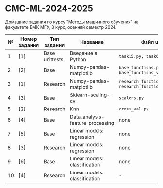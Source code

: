# CMC-ML-2024-2025
Домашние задания по курсу "Методы машинного обучения" на факультете ВМК МГУ, 3 курс, осенний семестр 2024.

|№|Номер задания|Тип задания|Название|Файл unittests|Балл unittests|
|---|---|---|---|---|---|
|1|[1]|Base unittests|Введение в Python|```task15.py, task6.py, task7.py```|full|
|2|[2]|Base|Numpy-pandas-matplotlib|```base_functions.py, base_functions_vectorised.py```|full|
|3|[1]|Research|Numpy-pandas-matplotlib|```research_functions.py, research_functions_vectorised.py```|full|
|4|[3]|Base|Sklearn-scaling-cv|```scalers.py```|full|
|5|[2]|Research|Knn|```cross_val.py```|full|
|6|[4]|Base|Data_analysis-feature_processing|none|none|
|7|[5]|Base|Linear models: regression|none|none|
|8|[3]|Research|Linear models: regression|none|none|
|9|[6]|Base|Linear models: classification|none|none|
|10|[4]|Research|Linear models: classification|-|-|
